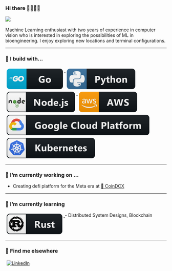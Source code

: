 ### Hi there 🎉🎈🎉🎈

<p align="left">
  <img src=https://github-readme-stats.vercel.app/api?username=ksajan&show_icons=true&theme=tokyonight&count_private=true />
</p>

Machine Learning enthusiast with two years of experience in computer vision who is interested in exploring the possibilities of ML in bioengineering. I enjoy exploring new locations and terminal configurations. 

---
### 🚧 I build with...

<p>
  <a href="https://golang.org/">
    <img src="https://raw.githubusercontent.com/MikeCodesDotNET/ColoredBadges/master/svg/dev/languages/go.svg" alt="GoLang" style="vertical-align:top; margin:4px">
  </a>

  <a href="https://www.python.org/">
    <img src="https://raw.githubusercontent.com/MikeCodesDotNET/ColoredBadges/master/svg/dev/languages/python.svg" alt="Python" style="vertical-align:top; margin:4px">
  </a>
  
  <a href="https://www.nodejs.com/">
    <img src="https://raw.githubusercontent.com/MikeCodesDotNET/ColoredBadges/master/svg/dev/frameworks/nodejs.svg" alt="NodeJs" style="vertical-align:top; margin:4px">
  </a>
  
  <a href="https://aws.amazon.com/">
    <img src="https://raw.githubusercontent.com/MikeCodesDotNET/ColoredBadges/master/svg/dev/services/aws.svg" alt="AWS" style="vertical-align:top; margin:4px">
  </a>
  
  <a href="https://cloud.google.com/">
    <img src="https://raw.githubusercontent.com/MikeCodesDotNET/ColoredBadges/master/svg/dev/services/google_cloud_platform.svg" alt="Kubernetes" style="vertical-align:top; margin:4px">
  </a>
    

  <a href="https://kubernetes.io/">
    <img src="https://raw.githubusercontent.com/MikeCodesDotNET/ColoredBadges/master/svg/dev/services/kubernetes.svg" alt="Kubernetes" style="vertical-align:top; margin:4px">
  </a>
</p>

---
### 🔭 I’m currently working on ...
 - Creating defi platform for the Meta era at <a href="https://coindcx.com/"> 🏢 CoinDCX</a> 
<!--  - Maintaining the awesome <a href="https://github.com/LunarVim/LunarVim"> 🌑 LunarVim Project </a> -->


---
### 🌱 I’m currently learning
<p>
  <a href="https://www.rust-lang.org/">
    <img src="https://raw.githubusercontent.com/MikeCodesDotNET/ColoredBadges/master/svg/dev/languages/rust.svg" alt="Rust" style="vertical-align:top; margin:4px">
  </a>
  - Distributed System Designs, Blockchain
</p>

---
### 📢 Find me elsewhere
<p>
  <a href="https://www.linkedin.com/in/ksajan/">
    <img src="https://raw.githubusercontent.com/MikeCodesDotNET/MikeCodesDotNET/a8abbf37441f3253f74ea255a47f289208d7568c/Resources/linkedIn.svg" alt="LinkedIn" style="vertical-align:top; margin:4px">
  </a>
</p>
<!--
**ksajan/ksajan** is a ✨ _special_ ✨ repository because its `README.md` (this file) appears on your GitHub profile.

Here are some ideas to get you started:

- 🔭 I’m currently working on ...
- 🌱 I’m currently learning ...
- 👯 I’m looking to collaborate on ...
- 🤔 I’m looking for help with ...
- 💬 Ask me about ...
- 📫 How to reach me: ...
- 😄 Pronouns: ...
- ⚡ Fun fact: ...
-->
